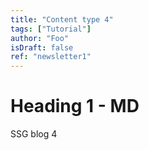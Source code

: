 ```yaml
---
title: "Content type 4"
tags: ["Tutorial"]
author: "Foo"
isDraft: false
ref: "newsletter1"
---
```


# Heading 1 - MD
SSG blog 4